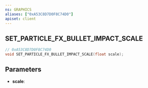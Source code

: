 ```yaml
---
ns: GRAPHICS
aliases: ["0xA53C8D7D0F8C74D0"]
apiset: client
---
```

## SET_PARTICLE_FX_BULLET_IMPACT_SCALE

```c
// 0xA53C8D7D0F8C74D0
void SET_PARTICLE_FX_BULLET_IMPACT_SCALE(float scale);
```


## Parameters
* **scale**:



